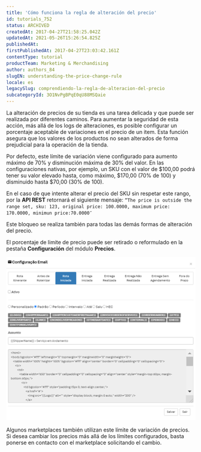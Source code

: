 ```yaml
---
title: 'Cómo funciona la regla de alteración del precio'
id: tutorials_752
status: ARCHIVED
createdAt: 2017-04-27T21:58:25.042Z
updatedAt: 2021-05-26T15:26:54.825Z
publishedAt: 
firstPublishedAt: 2017-04-27T23:03:42.161Z
contentType: tutorial
productTeam: Marketing & Merchandising
author: authors_84
slugEN: understanding-the-price-change-rule
locale: es
legacySlug: comprendiendo-la-regla-de-alteracion-del-precio
subcategoryId: 3O1NvPgBPqE0qU88MSQaie
---
```


La alteración de precios de su tienda es una tarea delicada y que puede ser realizada por diferentes caminos. Para aumentar la seguridad de esta acción, más allá de los logs de alteraciones, es posible configurar un porcentaje aceptable de variaciones en el precio de un item. Esta función asegura que los valores de los productos no sean alterados de forma prejudicial para la operación de la tienda.

Por defecto, este límite de variación viene configurado para aumento máximo de 70% y disminución máxima de 30% del valor.
En las configuraciones nativas, por ejemplo, un SKU con el valor de $100,00 podrá tener su valor elevado hasta, como máximo, $170,00 (70% de 100) y disminuido hasta $70,00 (30% de 100).

En el caso de que intente alterar el precio del SKU sin respetar este rango, por la **API REST** retornará el siguiente mensaje: `“The price is outside the range set, sku: 123, original price: 100.0000, maximum price: 170.0000, minimun price:70.0000″`

Este bloqueo se realiza también para todas las demás formas de alteración del precio.

El porcentaje de limite de precio puede ser retirado o reformulado en la pestaña __Configuración__ del módulo __Precios__. 

![trava-variação-preço es](https://raw.githubusercontent.com/vtexdocs/help-center-content/refs/heads/main/_1.png)

Algunos marketplaces también utilizan este límite de variación de precios. Si desea cambiar los precios más allá de los límites configurados, basta ponerse en contacto con el marketplace solicitando el cambio.
